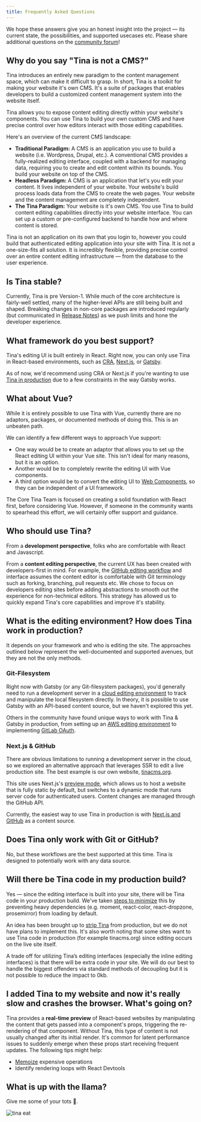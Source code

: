 ```yaml
---
title: Frequently Asked Questions
---
```


We hope these answers give you an honest insight into the project — its current state, the possibilities, and supported usecases etc. Please share additional questions on the [community forum](https://community.tinacms.org/)!

## Why do you say "Tina is not a CMS?"

Tina introduces an entirely new paradigm to the content management space, which can make it difficult to grasp. In short, Tina is a toolkit for making your website it's own CMS. It's a suite of packages that enables developers to build a customized content management system into the website itself.

Tina allows you to expose content editing directly within your website's components. You can use Tina to build your own custom CMS and have precise control over how editors interact with those editing capabilities.

Here's an overview of the current CMS landscape:

- **Traditional Paradigm:** A CMS is an application you use to build a website (i.e. Wordpress, Drupal, etc.). A conventional CMS provides a fully-realized editing interface, coupled with a backend for managing data, requiring you to create and edit content within its bounds. You build your website on top of the CMS.
- **Headless Paradigm:** A CMS is an application that let's you edit your content. It lives independent of your website. Your website's build process loads data from the CMS to create the web pages. Your website and the content management are completely independent.
- **The Tina Paradigm:** Your website is it's own CMS. You use Tina to build content editing capabilities directly into your website interface. You can set up a custom or pre-configured backend to handle how and where content is stored.

Tina is not an application on its own that you login to, however you could build that authenticated editing application into your site with Tina. It is not a one-size-fits all solution. It is incredibly flexible, providing precise control over an entire content editing infrastructure — from the database to the user experience.

## Is Tina stable?

Currently, Tina is pre Version-1. While much of the core architecture is fairly-well settled, many of the higher-level APIs are still being built and shaped. Breaking changes in non-core packages are introduced regularly (but communicated in [Release Notes](/docs/releases)) as we push limits and hone the developer experience.

## What framework do you best support?

Tina's editing UI is built entirely in React. Right now, you can only use Tina in React-based environments, such as [CRA](https://reactjs.org/docs/create-a-new-react-app.html), [Next.js](https://nextjs.org/), or [Gatsby](https://www.gatsbyjs.com/).

As of now, we'd recommend using CRA or Next.js if you're wanting to use [Tina in production](/docs/getting-started/faq#what-is-the-editing-environment-how-does-tina-work-in-production) due to a few constraints in the way Gatsby works.

## What about Vue?

While it is entirely possible to use Tina with Vue, currently there are no adaptors, packages, or documented methods of doing this. This is an unbeaten path.

We can identify a few different ways to approach Vue support:

- One way would be to create an adaptor that allows you to set up the React editing UI within your Vue site. This isn't ideal for many reasons, but it is an option.
- Another would be to completely rewrite the editing UI with Vue components.
- A third option would be to convert the editing UI to [Web Components](https://developer.mozilla.org/en-US/docs/Web/Web_Components), so they can be independent of a UI framework.

The Core Tina Team is focused on creating a solid foundation with React first, before considering Vue. However, if someone in the community wants to spearhead this effort, we will certainly offer support and guidance.

## Who should use Tina?

From a **development perspective**, folks who are comfortable with React and Javascript.

From a **content editing perspective**, the current UX has been created with developers-first in mind. For example, the [GitHub editing workflow](https://tinacms.org/guides/nextjs/github/initial-setup) and interface assumes the content editor is comfortable with Git terminology such as forking, branching, pull requests etc. We chose to focus on developers editing sites before adding abstractions to smooth out the experience for non-technical editors. This strategy has allowed us to quickly expand Tina's core capabilities and improve it's stability.

## What is the editing environment? How does Tina work in production?

It depends on your framework and who is editing the site. The approaches outlined below represent the well-documented and supported avenues, but they are not the only methods.

### Git-Filesystem

Right now with Gatsby (or any Git-filesystem packages), you'd generally need to run a development server in a [cloud editing environment](https://tinacms.org/blog/editing-on-the-cloud) to track and manipulate the local filesystem directly. In theory, it is possible to use Gatsby with an API-based content source, but we haven't explored this yet.

Others in the community have found unique ways to work with Tina & Gatsby in production, from setting up an [AWS editing environment](https://levelup.gitconnected.com/provision-setup-and-secure-a-tinacms-cloud-editor-on-aws-e96b0e060e7c) to implementing [GitLab OAuth](https://community.tinacms.org/t/tinacms-with-gatsby-and-gitlab-oauth-for-authentication/143).

### Next.js & GitHub

There are obvious limitations to running a development server in the cloud, so we explored an alternative approach that leverages SSR to edit a live production site. The best example is our own website, [tinacms.org](https://github.com/tinacms/tinacms.org).

This site uses Next.js's [preview mode](https://tinacms.org/blog/introducing-visual-open-authoring#using-nextjs-to-enable-edit-mode), which allows us to host a website that is fully static by default, but switches to a dynamic mode that runs server code for authenticated users. Content changes are managed through the GitHub API.

Currently, the easiest way to use Tina in production is with [Next.js and GitHub](https://tinacms.org/guides/nextjs/github/initial-setup) as a content source.

## Does Tina only work with Git or GitHub?

No, but these workflows are the best supported at this time. Tina is designed to potentially work with any data source.

## Will there be Tina code in my production build?

Yes — since the editing interface is built into your site, there will be Tina code in your production build. We've taken [steps to minimize](https://tinacms.org/docs/releases/2020-05-19#deprecation) this by preventing heavy dependencies (e.g. moment, react-color, react-dropzone, prosemirror) from loading by default.

An idea has been brought up to [strip Tina](https://github.com/tinacms/tinacms/issues/771) from production, but we do not have plans to implement this. It's also worth noting that some sites want to use Tina code in production (for example tinacms.org) since editing occurs on the live site itself.

A trade off for utilizing Tina’s editing interfaces (especially the inline editing interfaces) is that there will be extra code in your site. We will do our best to handle the biggest offenders via standard methods of decoupling but it is not possible to reduce the impact to 0kb.

## I added Tina to my website and now it's really slow and crashes the browser. What's going on?

Tina provides a **real-time preview** of React-based websites by manipulating the content that gets passed into a component's props, triggering the re-rendering of that component. Without Tina, this type of content is not usually changed after its initial render. It's common for latent performance issues to suddenly emerge when these props start receiving frequent updates. The following tips might help:

- [Memoize](https://reactjs.org/docs/hooks-reference.html#usememo) expensive operations
- Identify rendering loops with React Devtools

## What is up with the llama?

Give me some of your tots 🦙.

![tina eat](/gif/tina-eat.webp)
